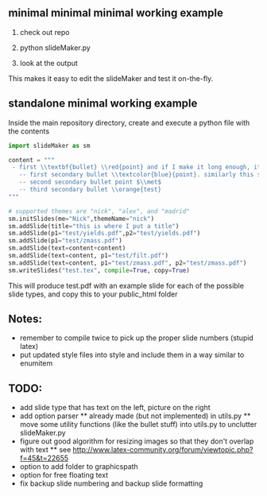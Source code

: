 ## minimal minimal minimal working example
1) check out repo

2) python slideMaker.py

3) look at the output

This makes it easy to edit the slideMaker and test it on-the-fly.

## standalone minimal working example
Inside the main repository directory, create and execute a python file with the contents
```python
import slideMaker as sm

content = """
 - first \\textbf{bullet} \\red{point} and if I make it long enough, it should wrap to the next line
   -- first secondary bullet \\textcolor{blue}{point}. similarly this should wrap to the next line given enough length
   -- second secondary bullet point $\\met$
   -- third secondary bullet \\orange{test}
"""

# supported themes are "nick", "alex", and "madrid"
sm.initSlides(me="Nick",themeName="nick")
sm.addSlide(title="this is where I put a title")
sm.addSlide(p1="test/yields.pdf",p2="test/yields.pdf")
sm.addSlide(p1="test/zmass.pdf")
sm.addSlide(text=content+content)
sm.addSlide(text=content, p1="test/filt.pdf")
sm.addSlide(text=content, p1="test/zmass.pdf", p2="test/zmass.pdf")
sm.writeSlides("test.tex", compile=True, copy=True)
```
This will produce test.pdf with an example slide for each of the possible slide types, and copy this to your public_html folder

## Notes:
* remember to compile twice to pick up the proper slide numbers (stupid latex)
* put updated style files into style and include them in a way similar to enumitem

## TODO:
* add slide type that has text on the left, picture on the right
* add option parser
** already made (but not implemented) in utils.py
** move some utility functions (like the bullet stuff) into utils.py to unclutter slideMaker.py
* figure out good algorithm for resizing images so that they don't overlap with text
** see http://www.latex-community.org/forum/viewtopic.php?f=45&t=22655
* option to add folder to graphicspath
* option for free floating text
* fix backup slide numbering and backup slide formatting
